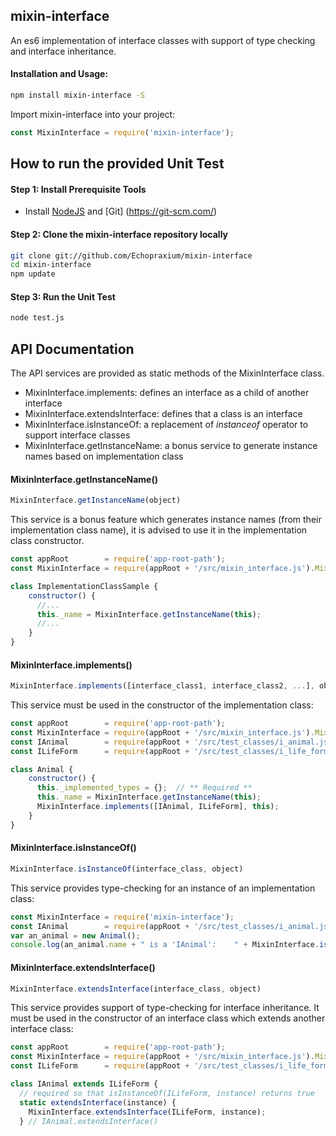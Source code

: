 ## mixin-interface

An es6 implementation of interface classes with support of type checking and interface inheritance.

#### Installation and Usage:

```bash
npm install mixin-interface -S
```

Import mixin-interface into your project:

```javascript
const MixinInterface = require('mixin-interface');
```

## How to run the provided Unit Test
#### Step 1: Install Prerequisite Tools
* Install [NodeJS](https://nodejs.org/en/) and [Git] (https://git-scm.com/)

#### Step 2: Clone the mixin-interface repository locally
```bash
git clone git://github.com/Echopraxium/mixin-interface
cd mixin-interface
npm update
```

#### Step 3: Run the Unit Test
```bash
node test.js
```

## API Documentation
The API services are provided as static methods of the MixinInterface class.
* MixinInterface.implements: defines an interface as a child of another interface
* MixinInterface.extendsInterface: defines that a class is an interface
* MixinInterface.isInstanceOf: a replacement of _instanceof_ operator to support interface classes
* MixinInterface.getInstanceName: a bonus service to generate instance names based on implementation class

#### MixinInterface.getInstanceName()
```javascript
MixinInterface.getInstanceName(object)
```

This service is a bonus feature which generates instance names (from their implementation class name), it is advised to use it in the implementation class constructor.

```javascript
const appRoot        = require('app-root-path');
const MixinInterface = require(appRoot + '/src/mixin_interface.js').MixinInterface;

class ImplementationClassSample {
	constructor() {
	  //...
      this._name = MixinInterface.getInstanceName(this);
	  //...
	}
}
```

#### MixinInterface.implements()
```javascript
MixinInterface.implements([interface_class1, interface_class2, ...], object)
```

This service must be used in the constructor of the implementation class:

```javascript
const appRoot        = require('app-root-path');
const MixinInterface = require(appRoot + '/src/mixin_interface.js').MixinInterface;
const IAnimal        = require(appRoot + '/src/test_classes/i_animal.js').IAnimal;
const ILifeForm      = require(appRoot + '/src/test_classes/i_life_form.js').ILifeForm;

class Animal {
	constructor() {
      this._implemented_types = {};  // ** Required **
      this._name = MixinInterface.getInstanceName(this);
      MixinInterface.implements([IAnimal, ILifeForm], this);
	}
}
```

#### MixinInterface.isInstanceOf()
```javascript
MixinInterface.isInstanceOf(interface_class, object)
```

This service provides type-checking for an instance of an implementation class:

```javascript
const MixinInterface = require('mixin-interface');
const IAnimal        = require(appRoot + '/src/test_classes/i_animal.js').IAnimal;
var an_animal = new Animal();
console.log(an_animal.name + " is a 'IAnimal':    " + MixinInterface.isInstanceOf(IAnimal, an_animal))
```

#### MixinInterface.extendsInterface()
```javascript
MixinInterface.extendsInterface(interface_class, object)
```

This service provides support of type-checking for interface inheritance. It must be used in the constructor of an interface class which extends another interface class:

```javascript
const appRoot        = require('app-root-path');
const MixinInterface = require(appRoot + '/src/mixin_interface.js').MixinInterface;
const ILifeForm      = require(appRoot + '/src/test_classes/i_life_form.js').ILifeForm;

class IAnimal extends ILifeForm {
  // required so that isInstanceOf(ILifeForm, instance) returns true
  static extendsInterface(instance) {
    MixinInterface.extendsInterface(ILifeForm, instance);
  } // IAnimal.extendsInterface()
```
